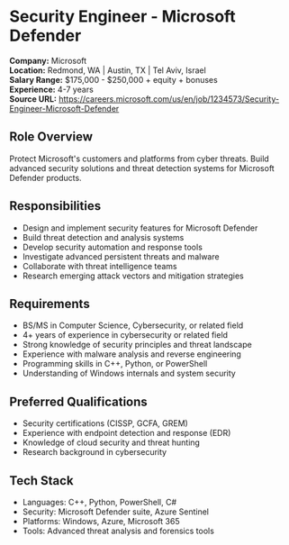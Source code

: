 # Security Engineer - Microsoft Defender

**Company:** Microsoft  
**Location:** Redmond, WA | Austin, TX | Tel Aviv, Israel  
**Salary Range:** $175,000 - $250,000 + equity + bonuses  
**Experience:** 4-7 years  
**Source URL:** https://careers.microsoft.com/us/en/job/1234573/Security-Engineer-Microsoft-Defender

## Role Overview
Protect Microsoft's customers and platforms from cyber threats. Build advanced security solutions and threat detection systems for Microsoft Defender products.

## Responsibilities
- Design and implement security features for Microsoft Defender
- Build threat detection and analysis systems
- Develop security automation and response tools
- Investigate advanced persistent threats and malware
- Collaborate with threat intelligence teams
- Research emerging attack vectors and mitigation strategies

## Requirements
- BS/MS in Computer Science, Cybersecurity, or related field
- 4+ years of experience in cybersecurity or related field
- Strong knowledge of security principles and threat landscape
- Experience with malware analysis and reverse engineering
- Programming skills in C++, Python, or PowerShell
- Understanding of Windows internals and system security

## Preferred Qualifications
- Security certifications (CISSP, GCFA, GREM)
- Experience with endpoint detection and response (EDR)
- Knowledge of cloud security and threat hunting
- Research background in cybersecurity

## Tech Stack
- Languages: C++, Python, PowerShell, C#
- Security: Microsoft Defender suite, Azure Sentinel
- Platforms: Windows, Azure, Microsoft 365
- Tools: Advanced threat analysis and forensics tools